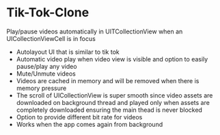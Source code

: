 # Tik-Tok-Clone

Play/pause videos automatically in UITCollectionView when an UICollectionViewCell is in focus

* Autolayout UI that is similar to tik tok
* Automatic video play when video view is visible and option to easily pause/play any video
* Mute/Unmute videos
* Videos are cached in memory and will be removed when there is memory pressure
* The scroll of UICollectionView is super smooth since video assets are downloaded on background thread and played only when assets are 
completely downloaded ensuring the main thead is never blocked
* Option to provide different bit rate for videos
* Works when the app comes again from background
